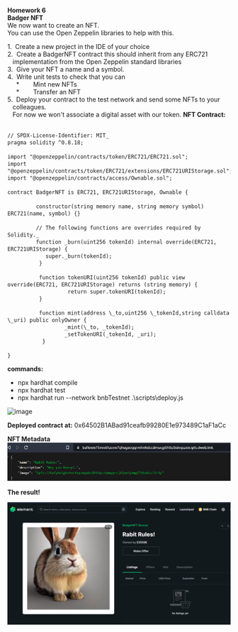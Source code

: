 **Homework 6**  
**Badger NFT**  
We now want to create an NFT.    
You can use the Open Zeppelin libraries to help with this.

1\.  Create a new project in the IDE of your choice  
2\.  Create a BadgerNFT contract this should inherit from any ERC721    
   implementation from the Open Zeppelin standard libraries  
3\.  Give your NFT a name and a symbol.  
4\.  Write unit tests to check that you can  
     \*        Mint new NFTs   
     \*        Transfer an NFT  
5\.  Deploy your contract to the test network and send some NFTs to your    
   colleagues.    
   For now we won't associate a digital asset with our token.
**NFT Contract:**
```solidity

// SPDX-License-Identifier: MIT_
pragma solidity ^0.8.18;

import "@openzeppelin/contracts/token/ERC721/ERC721.sol";
import "@openzeppelin/contracts/token/ERC721/extensions/ERC721URIStorage.sol";
import "@openzeppelin/contracts/access/Ownable.sol";

contract BadgerNFT is ERC721, ERC721URIStorage, Ownable {

         constructor(string memory name, string memory symbol) ERC721(name, symbol) {}

         // The following functions are overrides required by Solidity._
         function _burn(uint256 tokenId) internal override(ERC721, ERC721URIStorage) {
            super._burn(tokenId);
          }
          
          function tokenURI(uint256 tokenId) public view override(ERC721, ERC721URIStorage) returns (string memory) {
                   return super.tokenURI(tokenId);
          }
  
          function mint(address \_to,uint256 \_tokenId,string calldata \_uri) public onlyOwner {
                  _mint(\_to, _tokenId);
                  _setTokenURI(_tokenId, _uri);
           }

}
```
**commands:** 

*  npx hardhat compile
*  npx hardhat test
*  npx hardhat run --network bnbTestnet .\\scripts\\deploy.js 

![image](https://user-images.githubusercontent.com/64911708/225494762-5ecc021c-cf93-4d96-80b3-0b4285d51e9f.png)


**Deployed contract at:** 0x64502B1ABad91ceafb99280E1e973489C1aF1aCc

**NFT Metadata**  
![image](https://github.com/sergiotechx/bnbchainzero2hero/blob/main/homework6/metadata.PNG?raw=true)

**The result!**

![image](https://github.com/sergiotechx/bnbchainzero2hero/blob/main/homework6/BunnyRules.PNG?raw=true)
